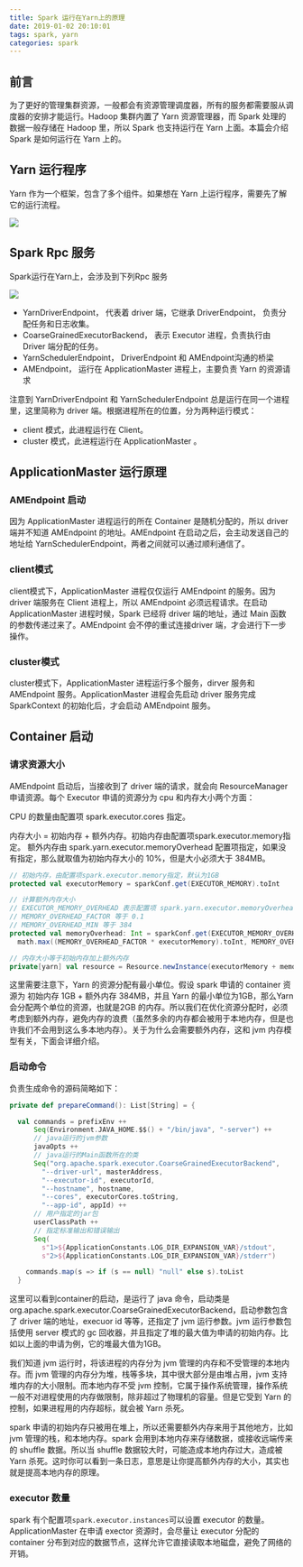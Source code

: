 ```yaml
---
title: Spark 运行在Yarn上的原理
date: 2019-01-02 20:10:01
tags: spark, yarn
categories: spark
---
```


## 前言

为了更好的管理集群资源，一般都会有资源管理调度器，所有的服务都需要服从调度器的安排才能运行。Hadoop 集群内置了 Yarn 资源管理器，而 Spark 处理的数据一般存储在 Hadoop 里，所以 Spark 也支持运行在 Yarn 上面。本篇会介绍 Spark 是如何运行在 Yarn 上的。



## Yarn 运行程序

Yarn 作为一个框架，包含了多个组件。如果想在 Yarn 上运行程序，需要先了解它的运行流程。

<img src="yarn-application-flow.svg">



## Spark Rpc 服务

Spark运行在Yarn上，会涉及到下列Rpc 服务

<img src="spark-on-yarn-rpc.svg">

- YarnDriverEndpoint， 代表着 driver 端，它继承 DriverEndpoint， 负责分配任务和日志收集。
- CoarseGrainedExecutorBackend， 表示 Executor 进程，负责执行由 Driver 端分配的任务。
- YarnSchedulerEndpoint， DriverEndpoint 和 AMEndpoint沟通的桥梁
- AMEndpoint， 运行在 ApplicationMaster 进程上，主要负责 Yarn 的资源请求

注意到 YarnDriverEndpoint 和 YarnSchedulerEndpoint 总是运行在同一个进程里，这里简称为 driver 端。根据进程所在的位置，分为两种运行模式：

- client 模式，此进程运行在 Client。
- cluster 模式，此进程运行在 ApplicationMaster 。



## ApplicationMaster 运行原理



### AMEndpoint 启动

因为 ApplicationMaster 进程运行的所在 Container 是随机分配的，所以 driver 端并不知道 AMEndpoint 的地址。AMEndpoint 在启动之后，会主动发送自己的地址给 YarnSchedulerEndpoint，两者之间就可以通过顺利通信了。



### client模式

client模式下，ApplicationMaster 进程仅仅运行 AMEndpoint 的服务。因为 driver 端服务在 Client 进程上，所以 AMEndpoint 必须远程请求。在启动 ApplicationMaster 进程时候，Spark 已经将 driver 端的地址，通过 Main 函数的参数传递过来了。AMEndpoint 会不停的重试连接driver 端，才会进行下一步操作。



### cluster模式

cluster模式下，ApplicationMaster 进程运行多个服务，dirver 服务和 AMEndpoint 服务。ApplicationMaster 进程会先启动 driver 服务完成 SparkContext 的初始化后，才会启动 AMEndpoint 服务。



## Container 启动  ##

### 请求资源大小

AMEndpoint 启动后，当接收到了 driver 端的请求，就会向 ResourceManager 申请资源。每个 Executor 申请的资源分为 cpu 和内存大小两个方面：

CPU 的数量由配置项 spark.executor.cores 指定。

内存大小 = 初始内存 + 额外内存。初始内存由配置项spark.executor.memory指定。 额外内存由 spark.yarn.executor.memoryOverhead 配置项指定，如果没有指定，那么就取值为初始内存大小的 10%，但是大小必须大于 384MB。

```scala
// 初始内存，由配置项spark.executor.memory指定，默认为1GB
protected val executorMemory = sparkConf.get(EXECUTOR_MEMORY).toInt

// 计算额外内存大小
// EXECUTOR_MEMORY_OVERHEAD 表示配置项 spark.yarn.executor.memoryOverhead
// MEMORY_OVERHEAD_FACTOR 等于 0.1
// MEMORY_OVERHEAD_MIN 等于 384
protected val memoryOverhead: Int = sparkConf.get(EXECUTOR_MEMORY_OVERHEAD).getOrElse(
  math.max((MEMORY_OVERHEAD_FACTOR * executorMemory).toInt, MEMORY_OVERHEAD_MIN)).toInt

// 内存大小等于初始内存加上额外内存
private[yarn] val resource = Resource.newInstance(executorMemory + memoryOverhead, executorCores)
```

这里需要注意下，Yarn 的资源分配有最小单位。假设 spark 申请的 container 资源为 初始内存 1GB + 额外内存 384MB，并且 Yarn 的最小单位为1GB，那么Yarn 会分配两个单位的资源，也就是2GB 的内存。所以我们在优化资源分配时，必须考虑到额外内存，避免内存的浪费（虽然多余的内存都会被用于本地内存，但是也许我们不会用到这么多本地内存）。关于为什么会需要额外内存，这和 jvm 内存模型有关，下面会详细介绍。



### 启动命令

负责生成命令的源码简略如下：

```scala
private def prepareCommand(): List[String] = {

  val commands = prefixEnv ++
      Seq(Environment.JAVA_HOME.$$() + "/bin/java", "-server") ++
      // java运行的jvm参数
      javaOpts ++
      // java运行的Main函数所在的类
      Seq("org.apache.spark.executor.CoarseGrainedExecutorBackend",
        "--driver-url", masterAddress,
        "--executor-id", executorId,
        "--hostname", hostname,
        "--cores", executorCores.toString,
        "--app-id", appId) ++
      // 用户指定的jar包
      userClassPath ++
      // 指定标准输出和错误输出
      Seq(
        s"1>${ApplicationConstants.LOG_DIR_EXPANSION_VAR}/stdout",
        s"2>${ApplicationConstants.LOG_DIR_EXPANSION_VAR}/stderr")

    commands.map(s => if (s == null) "null" else s).toList
  }
```

这里可以看到container的启动，是运行了 java 命令，启动类是org.apache.spark.executor.CoarseGrainedExecutorBackend，启动参数包含了 driver 端的地址，execuor id 等等，还指定了 jvm 运行参数。jvm 运行参数包括使用 server 模式的 gc 回收器，并且指定了堆的最大值为申请的初始内存。比如以上面的申请为例，它的堆最大值为1GB。

我们知道 jvm 运行时，将该进程的内存分为 jvm 管理的内存和不受管理的本地内存。而 jvm 管理的内存分为堆，栈等多块，其中很大部分是由堆占用，jvm 支持堆内存的大小限制。而本地内存不受 jvm 控制，它属于操作系统管理，操作系统一般不对进程使用的内存做限制，除非超过了物理机的容量。但是它受到 Yarn 的控制，如果进程用的内存超标，就会被 Yarn 杀死。

spark 申请的初始内存只被用在堆上，所以还需要额外内存来用于其他地方，比如 jvm 管理的栈，和本地内存。spark 会用到本地内存来存储数据，或接收远端传来的 shuffle 数据。所以当 shuffle 数据较大时，可能造成本地内存过大，造成被 Yarn 杀死。这时你可以看到一条日志，意思是让你提高额外内存的大小，其实也就是提高本地内存的原理。



### executor 数量

spark 有个配置项`spark.executor.instances`可以设置 executor 的数量。ApplicationMaster 在申请 exector 资源时，会尽量让 executor 分配的 container 分布到对应的数据节点，这样允许它直接读取本地磁盘，避免了网络的开销。